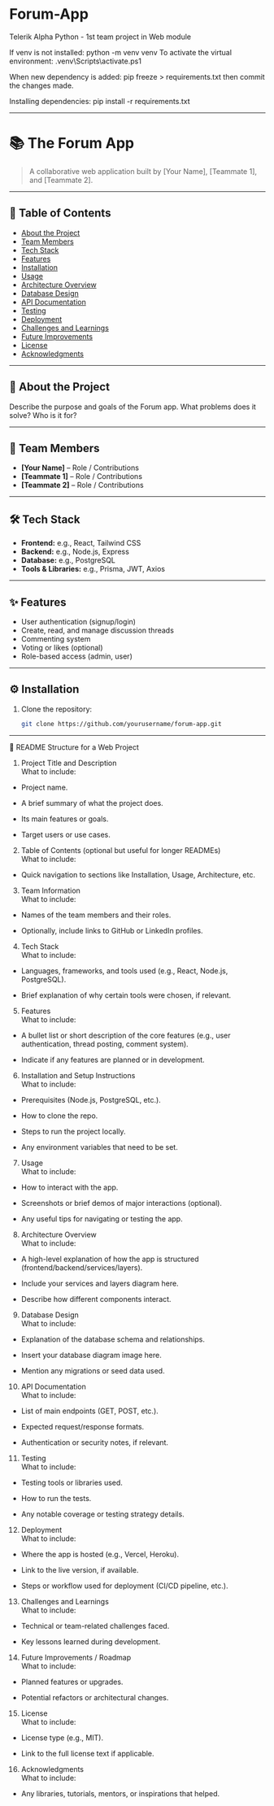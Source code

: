 # Forum-App
Telerik Alpha Python - 1st team project in Web module

If venv is not installed: python -m venv venv
To activate the virtual environment: .venv\Scripts\activate.ps1


When new dependency is added: pip freeze > requirements.txt 
then commit the changes made.

Installing dependencies: pip install -r requirements.txt

-------------------------------------------------------------------------

# 📚 The Forum App

> A collaborative web application built by [Your Name], [Teammate 1], and [Teammate 2].

---

## 🧭 Table of Contents

- [About the Project](#about-the-project)
- [Team Members](#team-members)
- [Tech Stack](#tech-stack)
- [Features](#features)
- [Installation](#installation)
- [Usage](#usage)
- [Architecture Overview](#architecture-overview)
- [Database Design](#database-design)
- [API Documentation](#api-documentation)
- [Testing](#testing)
- [Deployment](#deployment)
- [Challenges and Learnings](#challenges-and-learnings)
- [Future Improvements](#future-improvements)
- [License](#license)
- [Acknowledgments](#acknowledgments)

---

## 📝 About the Project

Describe the purpose and goals of the Forum app. What problems does it solve? Who is it for?

---

## 👥 Team Members

- **[Your Name]** – Role / Contributions
- **[Teammate 1]** – Role / Contributions
- **[Teammate 2]** – Role / Contributions

---

## 🛠️ Tech Stack

- **Frontend:** e.g., React, Tailwind CSS
- **Backend:** e.g., Node.js, Express
- **Database:** e.g., PostgreSQL
- **Tools & Libraries:** e.g., Prisma, JWT, Axios

---

## ✨ Features

- User authentication (signup/login)
- Create, read, and manage discussion threads
- Commenting system
- Voting or likes (optional)
- Role-based access (admin, user)

---

## ⚙️ Installation

1. Clone the repository:
   ```bash
   git clone https://github.com/yourusername/forum-app.git


---

📘 README Structure for a Web Project
1. Project Title and Description  
What to include:

- Project name.

- A brief summary of what the project does.

- Its main features or goals.

- Target users or use cases.

2. Table of Contents (optional but useful for longer READMEs)  
What to include:

- Quick navigation to sections like Installation, Usage, Architecture, etc.

3. Team Information  
What to include:

- Names of the team members and their roles.

- Optionally, include links to GitHub or LinkedIn profiles.

4. Tech Stack  
What to include:

- Languages, frameworks, and tools used (e.g., React, Node.js, PostgreSQL).

- Brief explanation of why certain tools were chosen, if relevant.

5. Features  
What to include:

- A bullet list or short description of the core features (e.g., user authentication, thread posting, comment system).

- Indicate if any features are planned or in development.

6. Installation and Setup Instructions  
What to include:

- Prerequisites (Node.js, PostgreSQL, etc.).

- How to clone the repo.

- Steps to run the project locally.

- Any environment variables that need to be set.

7. Usage  
What to include:

- How to interact with the app.

- Screenshots or brief demos of major interactions (optional).

- Any useful tips for navigating or testing the app.

8. Architecture Overview  
What to include:

- A high-level explanation of how the app is structured (frontend/backend/services/layers).

- Include your services and layers diagram here.

- Describe how different components interact.

9. Database Design  
What to include:

- Explanation of the database schema and relationships.

- Insert your database diagram image here.

- Mention any migrations or seed data used.

10. API Documentation  
What to include:

- List of main endpoints (GET, POST, etc.).

- Expected request/response formats.

- Authentication or security notes, if relevant.

11. Testing  
What to include:

- Testing tools or libraries used.

- How to run the tests.

- Any notable coverage or testing strategy details.

12. Deployment  
What to include:

- Where the app is hosted (e.g., Vercel, Heroku).

- Link to the live version, if available.

- Steps or workflow used for deployment (CI/CD pipeline, etc.).

13. Challenges and Learnings  
What to include:

- Technical or team-related challenges faced.

- Key lessons learned during development.

14. Future Improvements / Roadmap  
What to include:

- Planned features or upgrades.

- Potential refactors or architectural changes.

15. License  
What to include:

- License type (e.g., MIT).

- Link to the full license text if applicable.

16. Acknowledgments  
What to include:

- Any libraries, tutorials, mentors, or inspirations that helped.




